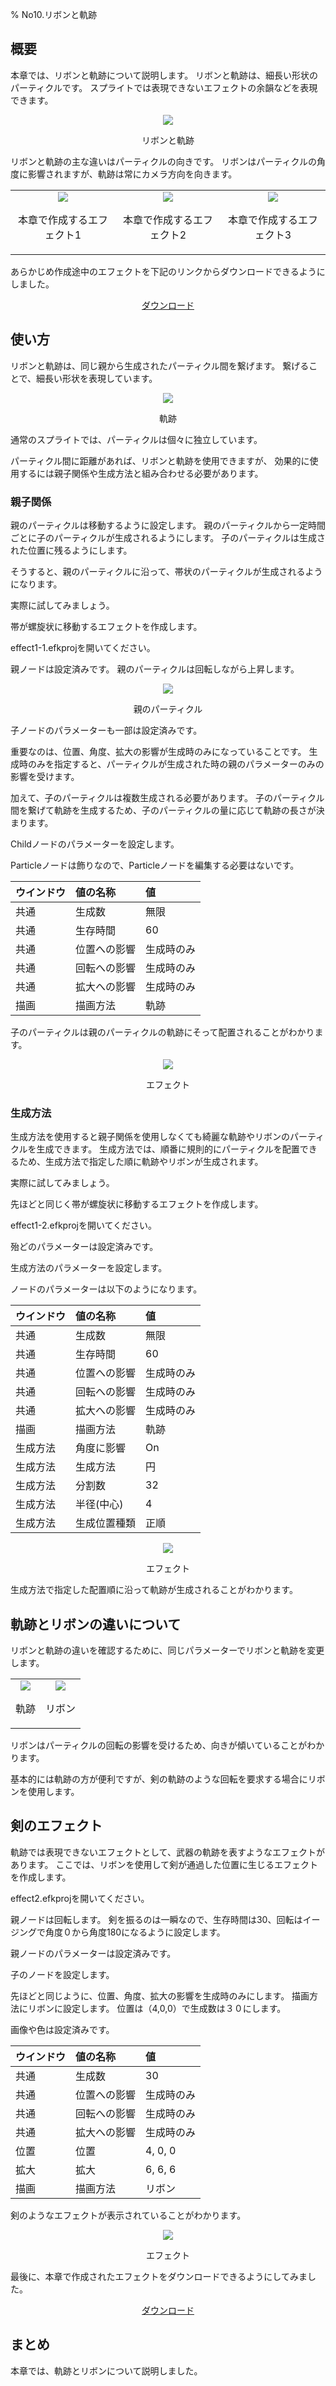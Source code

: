 ﻿% No10.リボンと軌跡

<div class="main">

## 概要

本章では、リボンと軌跡について説明します。
リボンと軌跡は、細長い形状のパーティクルです。
スプライトでは表現できないエフェクトの余韻などを表現できます。

<div align="center">
<img src="../../img/Tutorial/10/ribbon_track.gif">
<p>リボンと軌跡</p>
</div>

リボンと軌跡の主な違いはパーティクルの向きです。
リボンはパーティクルの角度に影響されますが、軌跡は常にカメラ方向を向きます。

<div align="center">
<table>
<tr>

<td>
<div align="center">
<img src="../../img/Tutorial/10/effect1_1.gif">
<p>本章で作成するエフェクト1</p>
</div>
</td>

<td>
<div align="center">
<img src="../../img/Tutorial/10/effect1_2.gif">
<p>本章で作成するエフェクト2</p>
</div>
</td>

<td>
<div align="center">
<img src="../../img/Tutorial/10/effect2.gif">
<p>本章で作成するエフェクト3</p>
</div>
</td>

</tr>
</table>
</div>

あらかじめ作成途中のエフェクトを下記のリンクからダウンロードできるようにしました。

<div align="center">
<a href = "../../Sample/10_01_Sample.zip">ダウンロード</a>
</div>

## 使い方

リボンと軌跡は、同じ親から生成されたパーティクル間を繋げます。
繋げることで、細長い形状を表現しています。

<div align="center">
<img src="../../img/Tutorial/10/track.png">
<p>軌跡</p>
</div>

通常のスプライトでは、パーティクルは個々に独立しています。

パーティクル間に距離があれば、リボンと軌跡を使用できますが、
効果的に使用するには親子関係や生成方法と組み合わせる必要があります。


### 親子関係

親のパーティクルは移動するように設定します。
親のパーティクルから一定時間ごとに子のパーティクルが生成されるようにします。
子のパーティクルは生成された位置に残るようにします。

そうすると、親のパーティクルに沿って、帯状のパーティクルが生成されるようになります。

実際に試してみましょう。

帯が螺旋状に移動するエフェクトを作成します。

effect1-1.efkprojを開いてください。

親ノードは設定済みです。
親のパーティクルは回転しながら上昇します。

<div align="center">
<img src="../../img/Tutorial/10/effect1_1_no_track.gif">
<p>親のパーティクル</p>
</div>

子ノードのパラメーターも一部は設定済みです。

重要なのは、位置、角度、拡大の影響が生成時のみになっていることです。
生成時のみを指定すると、パーティクルが生成された時の親のパラメーターのみの影響を受けます。

加えて、子のパーティクルは複数生成される必要があります。
子のパーティクル間を繋げて軌跡を生成するため、子のパーティクルの量に応じて軌跡の長さが決まります。

Childノードのパラメーターを設定します。

Particleノードは飾りなので、Particleノードを編集する必要はないです。

|ウインドウ|値の名称|値|
|:----|:----|:----|
|共通|生成数|無限|
|共通|生存時間|60|
|共通|位置への影響|生成時のみ|
|共通|回転への影響|生成時のみ|
|共通|拡大への影響|生成時のみ|
|描画|描画方法|軌跡|

子のパーティクルは親のパーティクルの軌跡にそって配置されることがわかります。

<div align="center">
<img src="../../img/Tutorial/10/effect1_1.gif">
<p>エフェクト</p>
</div>

### 生成方法

生成方法を使用すると親子関係を使用しなくても綺麗な軌跡やリボンのパーティクルを生成できます。
生成方法では、順番に規則的にパーティクルを配置できるため、生成方法で指定した順に軌跡やリボンが生成されます。

実際に試してみましょう。

先ほどと同じく帯が螺旋状に移動するエフェクトを作成します。

effect1-2.efkprojを開いてください。

殆どのパラメーターは設定済みです。

生成方法のパラメーターを設定します。

ノードのパラメーターは以下のようになります。


|ウインドウ|値の名称|値|
|:----|:----|:----|
|共通|生成数|無限|
|共通|生存時間|60|
|共通|位置への影響|生成時のみ|
|共通|回転への影響|生成時のみ|
|共通|拡大への影響|生成時のみ|
|描画|描画方法|軌跡|
|生成方法|角度に影響|On|
|生成方法|生成方法|円|
|生成方法|分割数|32|
|生成方法|半径(中心)|4|
|生成方法|生成位置種類|正順|

<div align="center">
<img src="../../img/Tutorial/10/effect1_2.gif">
<p>エフェクト</p>
</div>

生成方法で指定した配置順に沿って軌跡が生成されることがわかります。

## 軌跡とリボンの違いについて

リボンと軌跡の違いを確認するために、同じパラメーターでリボンと軌跡を変更します。

<div align="center">

<table>
<tr>

<td>
<div align="center">
<img src="../../img/Tutorial/10/diff_track.png">
<p>軌跡</p>
</div>
</td>

<td>
<div align="center">
<img src="../../img/Tutorial/10/diff_ribbon.png">
<p>リボン</p>
</div>
</td>

</tr>
</table>

</div>

リボンはパーティクルの回転の影響を受けるため、向きが傾いていることがわかります。

基本的には軌跡の方が便利ですが、剣の軌跡のような回転を要求する場合にリボンを使用します。

## 剣のエフェクト

軌跡では表現できないエフェクトとして、武器の軌跡を表すようなエフェクトがあります。
ここでは、リボンを使用して剣が通過した位置に生じるエフェクトを作成します。

effect2.efkprojを開いてください。

親ノードは回転します。
剣を振るのは一瞬なので、生存時間は30、回転はイージングで角度０から角度180になるように設定します。

親ノードのパラメーターは設定済みです。

子のノードを設定します。

先ほどと同じように、位置、角度、拡大の影響を生成時のみにします。
描画方法にリボンに設定します。
位置は（4,0,0）で生成数は３０にします。

画像や色は設定済みです。

|ウインドウ|値の名称|値|
|:----|:----|:----|
|共通|生成数|30|
|共通|位置への影響|生成時のみ|
|共通|回転への影響|生成時のみ|
|共通|拡大への影響|生成時のみ|
|位置|位置|4, 0, 0|
|拡大|拡大|6, 6, 6|
|描画|描画方法|リボン|

剣のようなエフェクトが表示されていることがわかります。

<div align="center">
<img src="../../img/Tutorial/10/effect2.gif">
<p>エフェクト</p>
</div>

最後に、本章で作成されたエフェクトをダウンロードできるようにしてみました。

<div align="center">
<a href = "../../Sample/10_02_Sample.zip">ダウンロード</a>
</div>

## まとめ

本章では、軌跡とリボンについて説明しました。

</div>